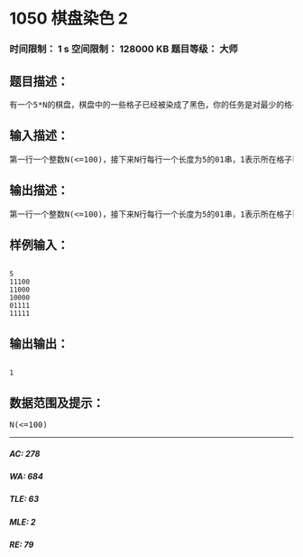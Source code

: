 # 1050 棋盘染色 2   
### 时间限制： 1 s     空间限制： 128000 KB     题目等级： 大师  
## 题目描述：  

<pre>
有一个5*N的棋盘，棋盘中的一些格子已经被染成了黑色，你的任务是对最少的格子染色，使得所有的黑色能连成一块。
</pre>
  
  
## 输入描述：  

<pre>
第一行一个整数N(<=100)，接下来N行每行一个长度为5的01串，1表示所在格子已经被染成了黑色，0表示所在格子没有被染色。
</pre>
  
  
## 输出描述：  

<pre>
第一行一个整数N(<=100)，接下来N行每行一个长度为5的01串，1表示所在格子已经被染成了黑色，0表示所在格子没有被染色。
</pre>
  
  
## 样例输入：  

<pre><code>
5  
11100  
11000  
10000  
01111  
11111
</code></pre>
  
  
## 输出输出：  

<pre><code>
1
</code></pre>
  
  
## 数据范围及提示：  

<pre>
N(<=100)
</pre>
  
  
***  

##### AC: 278  
##### WA: 684  
##### TLE: 63  
##### MLE: 2  
##### RE: 79  
